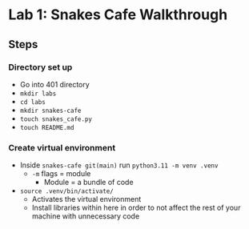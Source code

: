 # Lab 1: Snakes Cafe Walkthrough

## Steps

### Directory set up

* Go into 401 directory
* `mkdir labs`
* `cd labs`
* `mkdir snakes-cafe`
* `touch snakes_cafe.py`
* `touch README.md`

### Create virtual environment

* Inside `snakes-cafe git(main)` run `python3.11 -m venv .venv`
  * `-m` flags = module
    * Module = a bundle of code
* `source .venv/bin/activate/`
  * Activates the virtual environment
  * Install libraries within here in order to not affect the rest of your machine with unnecessary code

